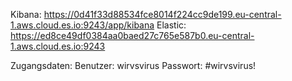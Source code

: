 Kibana: https://0d41f33d88534fce8014f224cc9de199.eu-central-1.aws.cloud.es.io:9243/app/kibana
Elastic: https://ed8ce49df0384aa0baed27c765e587b0.eu-central-1.aws.cloud.es.io:9243

Zugangsdaten:
Benutzer: wirvsvirus
Passwort: #wirvsvirus!